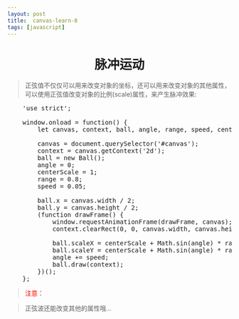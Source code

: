 ```yaml
---
layout: post
title:	canvas-learn-8
tags: [javascript]
---
```


<h1 style="text-align:center;">脉冲运动</h1>

> 正弦值不仅仅可以用来改变对象的坐标，还可以用来改变对象的其他属性，可以使用正弦值改变对象的比例(scale)属性，来产生脉冲效果:

<pre>
	'use strict';

	window.onload = function() {
		let canvas, context, ball, angle, range, speed, centerScale;

		canvas = document.querySelector('#canvas');
		context = canvas.getContext('2d');
		ball = new Ball();
		angle = 0;
		centerScale = 1;
		range = 0.8;
		speed = 0.05;

		ball.x = canvas.width / 2;
		ball.y = canvas.height / 2;
		(function drawFrame() {
			window.requestAnimationFrame(drawFrame, canvas);
			context.clearRect(0, 0, canvas.width, canvas.height);

			ball.scaleX = centerScale + Math.sin(angle) * range; 
			ball.scaleY = centerScale + Math.sin(angle) * range; 
			angle += speed;
			ball.draw(context);
		})();
	};
</pre>

> <p style="color:red;">注意：</p>

> 正弦波还能改变其他的属性哦...
